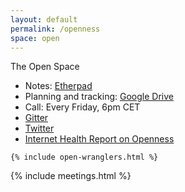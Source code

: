 ```yaml
---
layout: default
permalink: /openness
space: open
---
```

<section class="space">
  <div class="space__title">The Open Space</div>

   <div class="space__content">
    <ul class="space__notes">
      <li class="space__note">
        Notes:
        <a
          href="https://public.etherpad-mozilla.org/p/Mozfest_2018_Openness_Wranglers"
          target="_blank"
        >
          Etherpad
        </a>
      </li>
      <li class="space__note">
        Planning and tracking:
        <a
          href="https://drive.google.com/drive/folders/1Zv3q44RLMqTuhklMQtYHBinwEps5DS6b?usp=sharing"
          target="_blank"
        >
          Google Drive
        </a>
      </li>
      <li class="space__note">
        Call: Every Friday, 6pm CET
      </li>
      <li>
        <a href="https://gitter.im/moz-openness-2018/Chat" target="_blank">Gitter</a>
      </li>
      <li>
        <a href="https://twitter.com/mozfestopenness" target="_blank">Twitter</a>
      </li>
      <li>
        <a href="https://internethealthreport.org/2018/category/openness/" target="_blank">Internet Health Report on Openness</a>
      </li>
    </ul>

    {% include open-wranglers.html %}
   </div>
</section>

<section class="space__metings">
  {% include meetings.html %}
</section>
